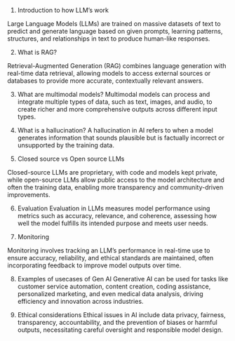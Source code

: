

1. Introduction to how LLM’s work

Large Language Models (LLMs) are trained on massive datasets of text to predict and generate language based on given prompts, learning patterns, structures, and relationships in text to produce human-like responses.



2. What is RAG?

Retrieval-Augmented Generation (RAG) combines language generation with real-time data retrieval, allowing models to access external sources or databases to provide more accurate, contextually relevant answers.


3. What are multimodal models? 
Multimodal models can process and integrate multiple types of data, such as text, images, and audio, to create richer and more comprehensive outputs across different input types.


4. What is a hallucination?
 A hallucination in AI refers to when a model generates information that sounds plausible but is factually incorrect or unsupported by the training data.


5. Closed source vs Open source LLMs

Closed-source LLMs are proprietary, with code and models kept private, while open-source LLMs allow public access to the model architecture and often the training data, enabling more transparency and community-driven improvements.


6. Evaluation
Evaluation in LLMs measures model performance using metrics such as accuracy, relevance, and coherence, assessing how well the model fulfills its intended purpose and meets user needs.


7. Monitoring 

Monitoring involves tracking an LLM’s performance in real-time use to ensure accuracy, reliability, and ethical standards are maintained, often incorporating feedback to improve model outputs over time.

8. Examples of usecases of Gen AI
Generative AI can be used for tasks like customer service automation, content creation, coding assistance, personalized marketing, and even medical data analysis, driving efficiency and innovation across industries.



9. Ethical considerations
Ethical issues in AI include data privacy, fairness, transparency, accountability, and the prevention of biases or harmful outputs, necessitating careful oversight and responsible model design.